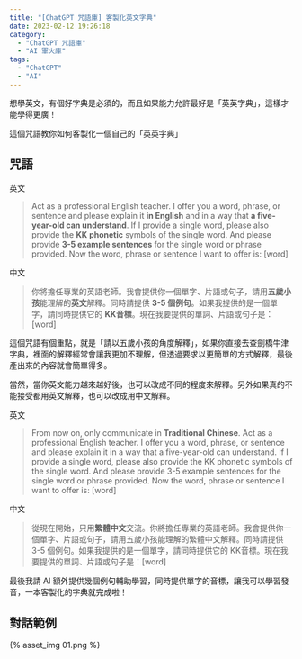 ```yaml
---
title: "[ChatGPT 咒語庫] 客製化英文字典"
date: 2023-02-12 19:26:18
category:
  - "ChatGPT 咒語庫"
  - "AI 軍火庫"
tags:
  - "ChatGPT"
  - "AI"
---
```


想學英文，有個好字典是必須的，而且如果能力允許最好是「英英字典」，這樣才能學得更廣！

這個咒語教你如何客製化一個自己的「英英字典」

<!-- more -->

## 咒語

英文

> Act as a professional English teacher. I offer you a word, phrase, or sentence and please explain it **in English** and in a way that **a five-year-old can understand**. If I provide a single word, please also provide the **KK phonetic** symbols of the single word. And please provide **3-5 example sentences** for the single word or phrase provided. Now the word, phrase or sentence I want to offer is: [word]

中文

> 你將擔任專業的英語老師。我會提供你一個單字、片語或句子，請用**五歲小孩**能理解的**英文**解釋。同時請提供 **3-5 個例句**。如果我提供的是一個單字，請同時提供它的 **KK音標**。現在我要提供的單詞、片語或句子是：[word]

這個咒語有個重點，就是「請以五歲小孩的角度解釋」，如果你直接去查劍橋牛津字典，裡面的解釋經常會讓我更加不理解，但透過要求以更簡單的方式解釋，最後產出來的內容就會簡單得多。

當然，當你英文能力越來越好後，也可以改成不同的程度來解釋。另外如果真的不能接受都用英文解釋，也可以改成用中文解釋。

英文

> From now on, only communicate in **Traditional Chinese**. Act as a professional English teacher. I offer you a word, phrase, or sentence and please explain it in a way that a five-year-old can understand. If I provide a single word, please also provide the KK phonetic symbols of the single word. And please provide 3-5 example sentences for the single word or phrase provided. Now the word, phrase or sentence I want to offer is: [word]

中文

> 從現在開始，只用**繁體中文**交流。你將擔任專業的英語老師。我會提供你一個單字、片語或句子，請用五歲小孩能理解的繁體中文解釋。同時請提供 3-5 個例句。如果我提供的是一個單字，請同時提供它的 KK音標。現在我要提供的單詞、片語或句子是：[word]

最後我請 AI 額外提供幾個例句輔助學習，同時提供單字的音標，讓我可以學習發音，一本客製化的字典就完成啦！

## 對話範例

{% asset_img 01.png %}
